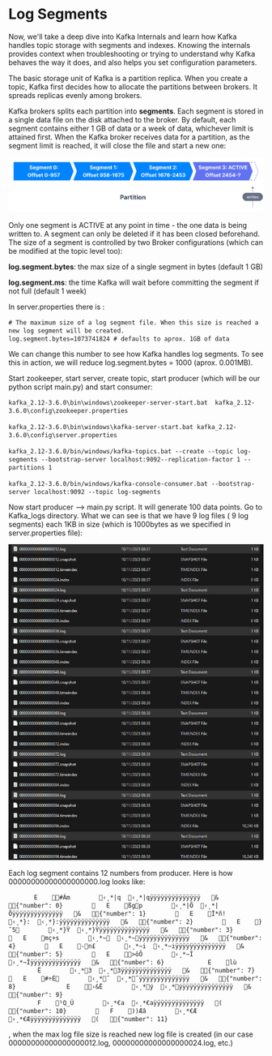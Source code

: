 # Log Segments

Now, we'll take a deep dive into Kafka Internals and learn how Kafka handles topic storage with segments and indexes. Knowing the internals provides context when troubleshooting or trying to understand why Kafka behaves the way it does, and also helps you set configuration parameters.

The basic storage unit of Kafka is a partition replica. When you create a topic, Kafka first decides how to allocate the partitions between brokers. It spreads replicas evenly among brokers.

Kafka brokers splits each partition into __segments__. Each segment is stored in a single data file on the disk attached to the broker. By default, each segment contains either 1 GB of data or a week of data, whichever limit is attained first. When the Kafka broker receives data for a partition, as the segment limit is reached, it will close the file and start a new one:

![image.png](https://raw.githubusercontent.com/filipdomkc/Apache-Kafka---Python/main/9%20-%20Kafka%20Log%20Segments%20In%20Depth/image.png)

Only one segment is ACTIVE at any point in time - the one data is being written to. A segment can only be deleted if it has been closed beforehand. The size of a segment is controlled by two Broker configurations (which can be modified at the topic level too):

__log.segment.bytes__: the max size of a single segment in bytes (default 1 GB)

__log.segment.ms__: the time Kafka will wait before committing the segment if not full (default 1 week)

In server.properties there is :

    # The maximum size of a log segment file. When this size is reached a new log segment will be created.
    log.segment.bytes=1073741824 # defaults to aprox. 1GB of data

We can change this number to see how Kafka handles log segments. To see this in action, we will reduce log.segment.bytes = 1000 (aprox. 0.001MB).

Start zookeeper, start server, create topic, start producer (which will be our python script main.py) and start consumer:

    kafka_2.12-3.6.0\bin\windows\zookeeper-server-start.bat  kafka_2.12-3.6.0\config\zookeeper.properties

    kafka_2.12-3.6.0\bin\windows\kafka-server-start.bat kafka_2.12-3.6.0\config\server.properties 

    kafka_2.12-3.6.0/bin/windows/kafka-topics.bat --create --topic log-segments --bootstrap-server localhost:9092--replication-factor 1 --partitions 1

    kafka_2.12-3.6.0/bin/windows/kafka-console-consumer.bat --bootstrap-server localhost:9092 --topic log-segments

Now start producer --> main.py script. It will generate 100 data points.
Go to Kafka_logs directory. What we can see is that  we have 9 log files ( 9 log segments) each 1KB in size (which is 1000bytes as we specified in server.properties file):

![Alt text](https://raw.githubusercontent.com/filipdomkc/Apache-Kafka---Python/main/9%20-%20Kafka%20Log%20Segments%20In%20Depth/image-1.png)

Each log segment contains 12 numbers from producer. Here is how 00000000000000000000.log looks like:

           E    #Àm        ‹¸*|q  ‹¸*|qÿÿÿÿÿÿÿÿÿÿÿÿÿÿ   &   {"number": 0}           E    ßgp        ‹¸*|Õ  ‹¸*|Õÿÿÿÿÿÿÿÿÿÿÿÿÿÿ   &   {"number": 1}           E    Ï*ñ!        ‹¸*}:  ‹¸*}:ÿÿÿÿÿÿÿÿÿÿÿÿÿÿ   &   {"number": 2}           E    }˜5        ‹¸*}Ÿ  ‹¸*}Ÿÿÿÿÿÿÿÿÿÿÿÿÿÿÿ   &   {"number": 3}           E    mç+s        ‹¸*~  ‹¸*~ÿÿÿÿÿÿÿÿÿÿÿÿÿÿ   &   {"number": 4}           E    -n£        ‹¸*~i  ‹¸*~iÿÿÿÿÿÿÿÿÿÿÿÿÿÿ   &   {"number": 5}           E    >ôÕ        ‹¸*~Î  ‹¸*~Îÿÿÿÿÿÿÿÿÿÿÿÿÿÿ   &   {"number": 6}            E    lù
            Ë        ‹¸*3  ‹¸*3ÿÿÿÿÿÿÿÿÿÿÿÿÿÿ   &   {"number": 7}           E    #÷É        ‹¸*˜  ‹¸*˜ÿÿÿÿÿÿÿÿÿÿÿÿÿÿ   &   {"number": 8}        	   E    ›&Ë        ‹¸*ý  ‹¸*ýÿÿÿÿÿÿÿÿÿÿÿÿÿÿ   &   {"number": 9}        
            F    ¹Q_Ú        ‹¸*€a  ‹¸*€aÿÿÿÿÿÿÿÿÿÿÿÿÿÿ   (   {"number": 10}           F    ))Æâ        ‹¸*€Æ  ‹¸*€Æÿÿÿÿÿÿÿÿÿÿÿÿÿÿ   (   {"number": 11} 

, when the max log file size is reached new log file is created (in our case 00000000000000000012.log, 00000000000000000024.log, etc.) 
